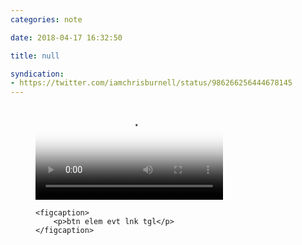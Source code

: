```yaml
---
categories: note

date: 2018-04-17 16:32:50

title: null

syndication:
- https://twitter.com/iamchrisburnell/status/986266256444678145
---
```


<figure>
    <a href="https://video.twimg.com/tweet_video/Da_r7YnX0AAgxR9.mp4" rel="external">
        <video autoplay loop preload poster="https://pbs.twimg.com/tweet_video_thumb/Da_r7YnX0AAgxR9.jpg">
            <source src="https://video.twimg.com/tweet_video/Da_r7YnX0AAgxR9.mp4" type="video/mp4">
        </video>
    </a>

    <figcaption>
        <p>btn elem evt lnk tgl</p>
    </figcaption>
</figure>
